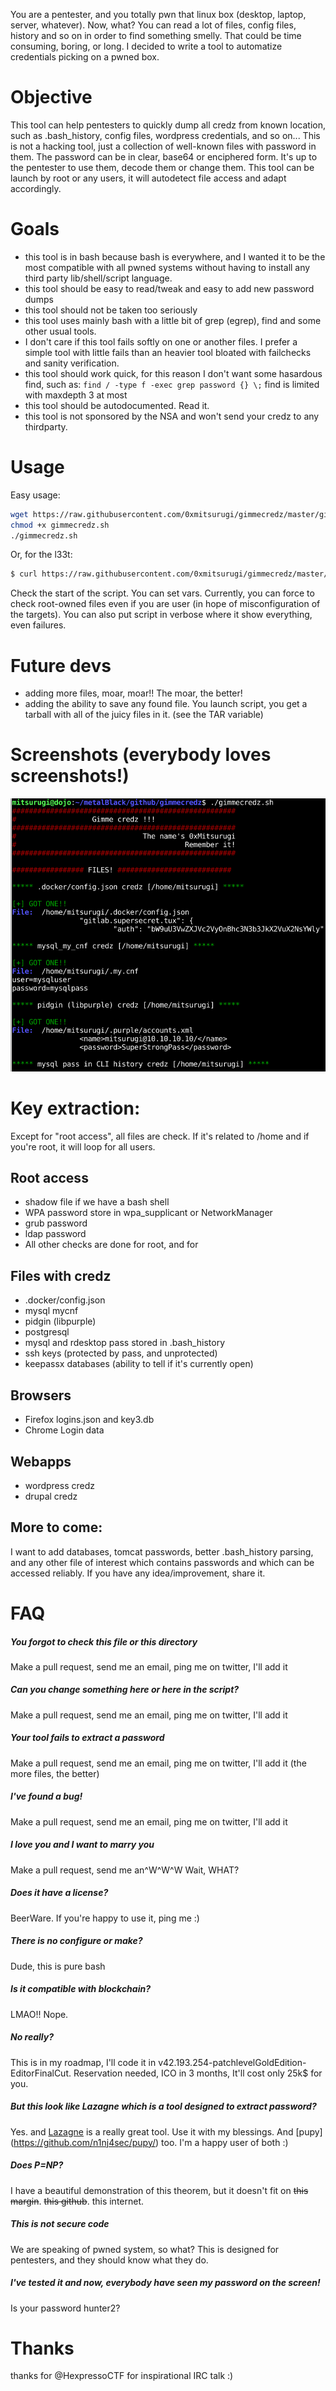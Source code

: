 You are a pentester, and you totally pwn that linux box (desktop, laptop, server, whatever). Now, what? You can read a lot of files, config files, history and so on in order to find something smelly. That could be time consuming, boring, or long. I decided to write a tool to automatize credentials picking on a pwned box.

# Objective
This tool can help pentesters to quickly dump all credz from known location, such as .bash_history, config files, wordpress credentials, and so on...
This is not a hacking tool, just a collection of well-known files with password in them.
The password can be in clear, base64 or enciphered form. It's up to the pentester to use them, decode them or change them.
This tool can be launch by root or any users, it will autodetect file access and adapt accordingly.

# Goals
 - this tool is in bash because bash is everywhere, and I wanted it to be the most compatible with all pwned systems without having to install any third party lib/shell/script language.
 - this tool should be easy to read/tweak and easy to add new password dumps
 - this tool should not be taken too seriously
 - this tool uses mainly bash with a little bit of grep (egrep), find and some other usual tools.
 - I don't care if this tool fails softly on one or another files. I prefer a simple tool with little fails than an heavier tool bloated with failchecks and sanity verification.
 - this tool should work quick, for this reason I don't want some hasardous find, such as: `find / -type f -exec grep password {} \;` find is limited with maxdepth 3 at most
 - this tool should be autodocumented. Read it.
 - this tool is not sponsored by the NSA and won't send your credz to any thirdparty.

# Usage
Easy usage:
```bash
wget https://raw.githubusercontent.com/0xmitsurugi/gimmecredz/master/gimmecredz.sh
chmod +x gimmecredz.sh
./gimmecredz.sh
```
Or, for the l33t:
```bash
$ curl https://raw.githubusercontent.com/0xmitsurugi/gimmecredz/master/gimmecredz.sh | bash
```
Check the start of the script. You can set vars. Currently, you can force to check root-owned files even if you are user (in hope of misconfiguration of the targets). You can also put script in verbose where it show everything, even failures.

# Future devs
 - adding more files, moar, moar!! The moar, the better!
 - adding the ability to save any found file. You launch script, you get a tarball with all of the juicy files in it. (see the TAR variable)

# Screenshots (everybody loves screenshots!)
![Awesome tool](screenshot1.png)

# Key extraction:
Except for "root access", all files are check. If it's related to /home and if you're root, it will loop for all users.

## Root access
 - shadow file if we have a bash shell
 - WPA password store in wpa_supplicant or NetworkManager
 - grub password
 - ldap password
 - All other checks are done for root, and for 

## Files with credz
 - .docker/config.json
 - mysql mycnf
 - pidgin (libpurple)
 - postgresql
 - mysql and rdesktop pass stored in .bash_history
 - ssh keys (protected by pass, and unprotected)
 - keepassx databases (ability to tell if it's currently open)

## Browsers
 - Firefox logins.json and key3.db
 - Chrome Login data

## Webapps
 - wordpress credz
 - drupal credz

## More to come:
I want to add databases, tomcat passwords, better .bash_history parsing, and any other file of interest which contains passwords and which can be accessed reliably. If you have any idea/improvement, share it.

# FAQ
##### You forgot to check this file or this directory
Make a pull request, send me an email, ping me on twitter, I'll add it

##### Can you change something here or here in the script?
Make a pull request, send me an email, ping me on twitter, I'll add it

##### Your tool fails to extract a password
Make a pull request, send me an email, ping me on twitter, I'll add it (the more files, the better)

##### I've found a bug!
Make a pull request, send me an email, ping me on twitter, I'll add it

##### I love you and I want to marry you
Make a pull request, send me an^W^W^W Wait, WHAT?

##### Does it have a license?
BeerWare. If you're happy to use it, ping me :)

##### There is no configure or make?
Dude, this is pure bash

##### Is it compatible with blockchain?
LMAO!! Nope.

##### No really?
This is in my roadmap, I'll code it in v42.193.254-patchlevelGoldEdition-EditorFinalCut. Reservation needed, ICO in 3 months, It'll cost only 25k$ for you.

##### But this look like Lazagne which is a tool designed to extract password?
Yes. and [Lazagne](https://github.com/AlessandroZ/LaZagne) is a really great tool. Use it with my blessings. And [pupy] (https://github.com/n1nj4sec/pupy/) too. I'm a happy user of both :)

##### Does P=NP?
I have a beautiful demonstration of this theorem, but it doesn't fit on ~~this margin~~. ~~this github~~. this internet. 

##### This is not secure code
We are speaking of pwned system, so what? This is designed for pentesters, and they should know what they do.

##### I've tested it and now, everybody have seen my password on the screen!
Is your password hunter2?

# Thanks
thanks for @HexpressoCTF for inspirational IRC talk :)

